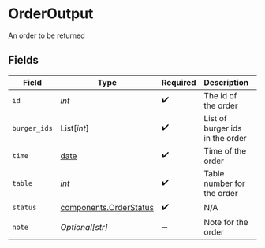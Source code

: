 # OrderOutput

An order to be returned


## Fields

| Field                                                                | Type                                                                 | Required                                                             | Description                                                          | Example                                                              |
| -------------------------------------------------------------------- | -------------------------------------------------------------------- | -------------------------------------------------------------------- | -------------------------------------------------------------------- | -------------------------------------------------------------------- |
| `id`                                                                 | *int*                                                                | :heavy_check_mark:                                                   | The id of the order                                                  | 1                                                                    |
| `burger_ids`                                                         | List[*int*]                                                          | :heavy_check_mark:                                                   | List of burger ids in the order                                      | 1,2                                                                  |
| `time`                                                               | [date](https://docs.python.org/3/library/datetime.html#date-objects) | :heavy_check_mark:                                                   | Time of the order                                                    | 2021-01-01T12:00:00                                                  |
| `table`                                                              | *int*                                                                | :heavy_check_mark:                                                   | Table number for the order                                           | 1                                                                    |
| `status`                                                             | [components.OrderStatus](../../models/components/orderstatus.md)     | :heavy_check_mark:                                                   | N/A                                                                  | CREATED                                                              |
| `note`                                                               | *Optional[str]*                                                      | :heavy_minus_sign:                                                   | Note for the order                                                   | No onions                                                            |